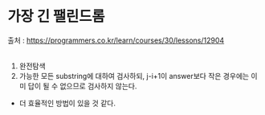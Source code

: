 ﻿# 가장 긴 팰린드롬
출처 : https://programmers.co.kr/learn/courses/30/lessons/12904 <br><br>

1. 완전탐색<br>
2. 가능한 모든 substring에 대하여 검사하되, j-i+1이 answer보다 작은 경우에는 이미 답이 될 수 없으므로 검사하지 않는다. <br>

* 더 효율적인 방법이 있을 것 같다.